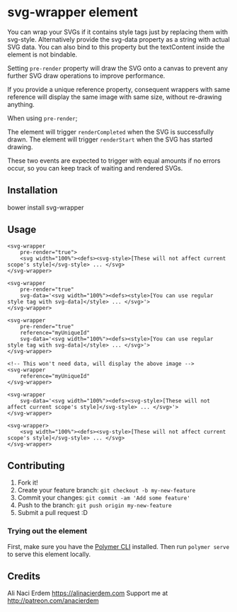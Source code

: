 # svg-wrapper element

You can wrap your SVGs if it contains style tags just by replacing them with svg-style.
Alternatively provide the svg-data property as a string with actual SVG data. You can also
bind to this property but the textContent inside the element is not bindable.

Setting `pre-render` property will draw the SVG onto a canvas to prevent any further SVG draw operations to improve performance.

If you provide a unique reference property, consequent wrappers with same reference will display the same image with same size, without re-drawing anything.

When using `pre-render`;

The element will trigger `renderCompleted` when the SVG is successfully drawn.
The element will trigger `renderStart` when the SVG has started drawing.

These two events are expected to trigger with equal amounts if no errors occur, so you can keep track of waiting and rendered SVGs.

## Installation

bower install svg-wrapper

## Usage

    <svg-wrapper
        pre-render="true">
        <svg width="100%"><defs><svg-style>[These will not affect current scope's style]</svg-style> ... </svg>
    </svg-wrapper>

    <svg-wrapper
        pre-render="true"
        svg-data='<svg width="100%"><defs><style>[You can use regular style tag with svg-data]</style> ... </svg>'>
    </svg-wrapper>

    <svg-wrapper
        pre-render="true"
        reference="myUniqueId"
        svg-data='<svg width="100%"><defs><style>[You can use regular style tag with svg-data]</style> ... </svg>'>
    </svg-wrapper>

    <!-- This won't need data, will display the above image -->
    <svg-wrapper
        reference="myUniqueId"
    </svg-wrapper>

    <svg-wrapper
        svg-data='<svg width="100%"><defs><svg-style>[These will not affect current scope's style]</svg-style> ... </svg>'>
    </svg-wrapper>

    <svg-wrapper>
        <svg width="100%"><defs><svg-style>[These will not affect current scope's style]</svg-style> ... </svg>
    </svg-wrapper>

## Contributing

1. Fork it!
2. Create your feature branch: `git checkout -b my-new-feature`
3. Commit your changes: `git commit -am 'Add some feature'`
4. Push to the branch: `git push origin my-new-feature`
5. Submit a pull request :D

### Trying out the element

First, make sure you have the [Polymer CLI](https://www.npmjs.com/package/polymer-cli) installed. Then run `polymer serve` to serve this element locally.

## Credits

Ali Naci Erdem
https://alinacierdem.com
Support me at http://patreon.com/anacierdem